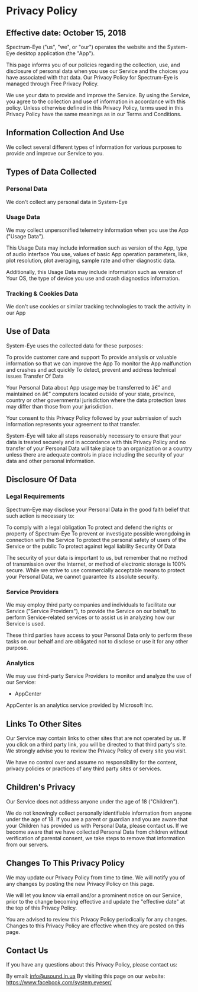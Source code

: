 # Privacy Policy

## Effective date: October 15, 2018

Spectrum-Eye ("us", "we", or "our") operates the website and the System-Eye desktop application (the "App").

This page informs you of our policies regarding the collection, use, and disclosure of personal data when you use our Service and the choices you have associated with that data. Our Privacy Policy for Spectrum-Eye is managed through Free Privacy Policy.

We use your data to provide and improve the Service. By using the Service, you agree to the collection and use of information in accordance with this policy. Unless otherwise defined in this Privacy Policy, terms used in this Privacy Policy have the same meanings as in our Terms and Conditions.

## Information Collection And Use

We collect several different types of information for various purposes to provide and improve our Service to you.

## Types of Data Collected

### Personal Data

We don't collect any personal data in System-Eye

### Usage Data

We may collect unpersonified telemetry information when you use the App ("Usage Data").

This Usage Data may include information such as version of the App, type of audio interface You use, values of basic App operation parameters, like, plot resolution, plot averaging, sample rate and other diagnostic data.

Additionally, this Usage Data may include information such as version of Your OS, the type of device you use and crash diagnostics information.

### Tracking & Cookies Data

We don't use cookies or similar tracking technologies to track the activity in our App

## Use of Data

System-Eye uses the collected data for these purposes:

To provide customer care and support
To provide analysis or valuable information so that we can improve the App
To monitor the App malfunction and crashes and act quickly
To detect, prevent and address technical issues
Transfer Of Data

Your Personal Data about App usage may be transferred to â€” and maintained on â€” computers located outside of your state, province, country or other governmental jurisdiction where the data protection laws may differ than those from your jurisdiction.

Your consent to this Privacy Policy followed by your submission of such information represents your agreement to that transfer.

System-Eye will take all steps reasonably necessary to ensure that your data is treated securely and in accordance with this Privacy Policy and no transfer of your Personal Data will take place to an organization or a country unless there are adequate controls in place including the security of your data and other personal information.

## Disclosure Of Data

### Legal Requirements

Spectrum-Eye may disclose your Personal Data in the good faith belief that such action is necessary to:

To comply with a legal obligation
To protect and defend the rights or property of Spectrum-Eye
To prevent or investigate possible wrongdoing in connection with the Service
To protect the personal safety of users of the Service or the public
To protect against legal liability
Security Of Data

The security of your data is important to us, but remember that no method of transmission over the Internet, or method of electronic storage is 100% secure. While we strive to use commercially acceptable means to protect your Personal Data, we cannot guarantee its absolute security.

### Service Providers

We may employ third party companies and individuals to facilitate our Service ("Service Providers"), to provide the Service on our behalf, to perform Service-related services or to assist us in analyzing how our Service is used.

These third parties have access to your Personal Data only to perform these tasks on our behalf and are obligated not to disclose or use it for any other purpose.

### Analytics

We may use third-party Service Providers to monitor and analyze the use of our Service:

- AppCenter

AppCenter is an analytics service provided by Microsoft Inc.

## Links To Other Sites

Our Service may contain links to other sites that are not operated by us. If you click on a third party link, you will be directed to that third party's site. We strongly advise you to review the Privacy Policy of every site you visit.

We have no control over and assume no responsibility for the content, privacy policies or practices of any third party sites or services.

## Children's Privacy

Our Service does not address anyone under the age of 18 ("Children").

We do not knowingly collect personally identifiable information from anyone under the age of 18. If you are a parent or guardian and you are aware that your Children has provided us with Personal Data, please contact us. If we become aware that we have collected Personal Data from children without verification of parental consent, we take steps to remove that information from our servers.

## Changes To This Privacy Policy

We may update our Privacy Policy from time to time. We will notify you of any changes by posting the new Privacy Policy on this page.

We will let you know via email and/or a prominent notice on our Service, prior to the change becoming effective and update the "effective date" at the top of this Privacy Policy.

You are advised to review this Privacy Policy periodically for any changes. Changes to this Privacy Policy are effective when they are posted on this page.

## Contact Us

If you have any questions about this Privacy Policy, please contact us:

By email: info@usound.in.ua
By visiting this page on our website: https://www.facebook.com/system.eyeser/
